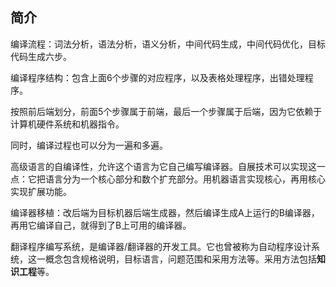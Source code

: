 ## 简介

编译流程：词法分析，语法分析，语义分析，中间代码生成，中间代码优化，目标代码生成六步。

编译程序结构：包含上面6个步骤的对应程序，以及表格处理程序，出错处理程序。

按照前后端划分，前面5个步骤属于前端，最后一个步骤属于后端，因为它依赖于计算机硬件系统和机器指令。

同时，编译过程也可以分为一遍和多遍。

高级语言的自编译性，允许这个语言为它自己编写编译器。自展技术可以实现这一点：它把语言分为一个核心部分和数个扩充部分。用机器语言实现核心，再用核心实现扩展功能。

编译器移植：改后端为目标机器后端生成器，然后编译生成A上运行的B编译器，再用它编译自己，就得到了B上可用的编译器。

翻译程序编写系统，是编译器/翻译器的开发工具。它也曾被称为自动程序设计系统，这一概念包含规格说明，目标语言，问题范围和采用方法等。采用方法包括**知识工程**等。